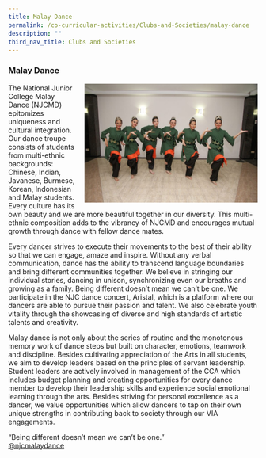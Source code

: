 ```yaml
---
title: Malay Dance
permalink: /co-curricular-activities/Clubs-and-Societies/malay-dance
description: ""
third_nav_title: Clubs and Societies
---
```

### Malay Dance

<img src="/images/malaydance1.png" style="width:350px;height:240px;margin-left:15px;" align = "right"> The National Junior College Malay Dance (NJCMD) epitomizes uniqueness and cultural integration. Our dance troupe consists of students from multi-ethnic backgrounds: Chinese, Indian, Javanese, Burmese, Korean, Indonesian and Malay students. Every culture has its own beauty and we are more beautiful together in our diversity. This multi-ethnic composition adds to the vibrancy of NJCMD and encourages mutual growth through dance with fellow dance mates.

Every dancer strives to execute their movements to the best of their ability so that we can engage, amaze and inspire. Without any verbal communication, dance has the ability to transcend language boundaries and bring different communities together. We believe in stringing our individual stories, dancing in unison, synchronizing even our breaths and growing as a family. Being different doesn’t mean we can’t be one. We participate in the NJC dance concert, Aristal, which is a platform where our dancers are able to pursue their passion and talent. We also celebrate youth vitality through the showcasing of diverse and high standards of artistic talents and creativity.

Malay dance is not only about the series of routine and the monotonous memory work of dance steps but built on character, emotions, teamwork and discipline. Besides cultivating appreciation of the Arts in all students, we aim to develop leaders based on the principles of servant leadership. Student leaders are actively involved in management of the CCA which includes budget planning and creating opportunities for every dance member to develop their leadership skills and experience social emotional learning through the arts. Besides striving for personal excellence as a dancer, we value opportunities which allow dancers to tap on their own unique strengths in contributing back to society through our VIA engagements.

“Being different doesn’t mean we can’t be one.”  
[@njcmalaydance](https://www.instagram.com/njcmalaydance/?hl=en)
